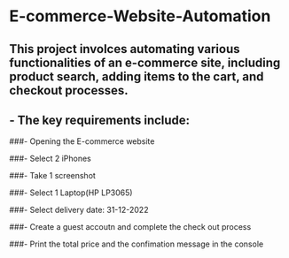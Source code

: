 # E-commerce-Website-Automation

## This project involces automating various functionalities of an e-commerce site, including product search, adding items to the cart, and checkout processes. 

## - The key requirements include:

###- Opening the E-commerce website

###- Select 2 iPhones

###- Take 1 screenshot

###- Select 1 Laptop(HP LP3065)

###- Select delivery date: 31-12-2022

###- Create a guest accoutn and complete the check out process

###- Print the total price and the confimation message in the console


